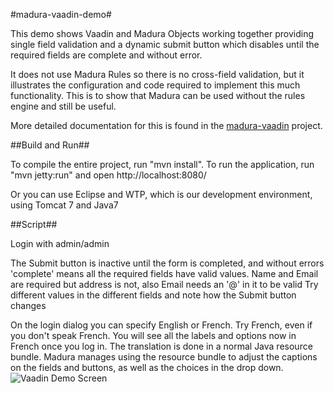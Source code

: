 #madura-vaadin-demo#

This demo shows Vaadin and Madura Objects working together providing single field validation and a dynamic submit button which disables until the required fields are complete and without error.

It does not use Madura Rules so there is no cross-field validation, but it illustrates the configuration and code required to implement this much functionality. This is to show that Madura can be used without the rules engine and still be useful. 

More detailed documentation for this is found in the [madura-vaadin](../madura-vaadin/README.md) project.

##Build and Run##

To compile the entire project, run "mvn install".
To run the application, run "mvn jetty:run" and open http://localhost:8080/

Or you can use Eclipse and WTP, which is our development environment, using Tomcat 7 and Java7

##Script##

Login with admin/admin

The Submit button is inactive until the form is completed, and without errors 'complete' means all the required fields have valid values. Name and Email are required but address is not, also Email needs an '@' in it to be valid Try different values in the different fields and note how the Submit button changes

On the login dialog you can specify English or French. Try French, even if you don't speak French. You will see all the labels and options now in French once you log in. The translation is done in a normal Java resource bundle. Madura manages using the resource bundle to adjust the captions on the fields and buttons, as well as the choices in the drop down.
![Vaadin Demo Screen](../madura-vaadin/docs/images/VadinDemo.png)
